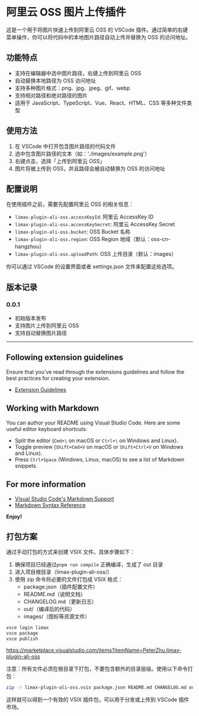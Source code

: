 # 阿里云 OSS 图片上传插件

这是一个用于将图片快速上传到阿里云 OSS 的 VSCode 插件。通过简单的右键菜单操作，你可以将代码中的本地图片路径自动上传并替换为 OSS 的访问地址。

## 功能特点

- 支持在编辑器中选中图片路径，右键上传到阿里云 OSS
- 自动替换本地路径为 OSS 访问地址
- 支持多种图片格式：png、jpg、jpeg、gif、webp
- 支持相对路径和绝对路径的图片
- 适用于 JavaScript、TypeScript、Vue、React、HTML、CSS 等多种文件类型

## 使用方法

1. 在 VSCode 中打开包含图片路径的代码文件
2. 选中包含图片路径的文本（如：'./images/example.png'）
3. 右键点击，选择「上传到阿里云 OSS」
4. 图片将被上传到 OSS，并且路径会被自动替换为 OSS 的访问地址

## 配置说明

在使用插件之前，需要先配置阿里云 OSS 的相关信息：

* `limax-plugin-ali-oss.accessKeyId`: 阿里云 AccessKey ID
* `limax-plugin-ali-oss.accessKeySecret`: 阿里云 AccessKey Secret
* `limax-plugin-ali-oss.bucket`: OSS Bucket 名称
* `limax-plugin-ali-oss.region`: OSS Region 地域（默认：oss-cn-hangzhou）
* `limax-plugin-ali-oss.uploadPath`: OSS 上传目录（默认：images）

你可以通过 VSCode 的设置界面或者 settings.json 文件来配置这些选项。

## 版本记录

### 0.0.1

- 初始版本发布
- 支持图片上传到阿里云 OSS
- 支持自动替换图片路径

---

## Following extension guidelines

Ensure that you've read through the extensions guidelines and follow the best practices for creating your extension.

* [Extension Guidelines](https://code.visualstudio.com/api/references/extension-guidelines)

## Working with Markdown

You can author your README using Visual Studio Code. Here are some useful editor keyboard shortcuts:

* Split the editor (`Cmd+\` on macOS or `Ctrl+\` on Windows and Linux).
* Toggle preview (`Shift+Cmd+V` on macOS or `Shift+Ctrl+V` on Windows and Linux).
* Press `Ctrl+Space` (Windows, Linux, macOS) to see a list of Markdown snippets.

## For more information

* [Visual Studio Code's Markdown Support](http://code.visualstudio.com/docs/languages/markdown)
* [Markdown Syntax Reference](https://help.github.com/articles/markdown-basics/)

**Enjoy!**


## 打包方案

通过手动打包的方式来创建 VSIX 文件。具体步骤如下：

1. 确保项目已经通过`pnpm run compile` 正确编译，生成了 out 目录
2. 进入项目根目录（limax-plugin-ali-oss/）
3. 使用 zip 命令将必要的文件打包成 VSIX 格式：
   - package.json（插件配置文件）
   - README.md（说明文档）
   - CHANGELOG.md（更新日志）
   - out/（编译后的代码）
   - images/（图标等资源文件）

```bash
vsce login limax
vsce package
vsce publish
```


https://marketplace.visualstudio.com/items?itemName=PeterZhu.limax-plugin-ali-oss


注意：所有文件必须在根目录下打包，不要包含额外的目录层级。使用以下命令打包：

```bash
zip -r limax-plugin-ali-oss.vsix package.json README.md CHANGELOG.md out/
```

这样就可以得到一个有效的 VSIX 插件包，可以用于分发或上传到 VSCode 插件市场。